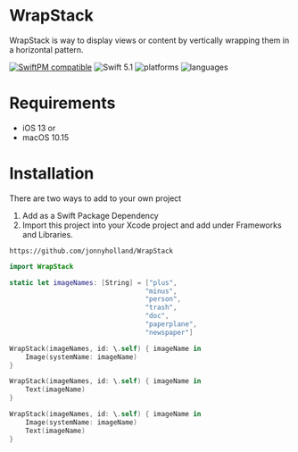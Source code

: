 # WrapStack

WrapStack is way to display views or content by vertically wrapping them in a horizontal pattern.

[![SwiftPM compatible](https://img.shields.io/badge/SwiftPM-compatible-orange.svg)](#swift-package-manager) ![Swift 5.1](https://img.shields.io/badge/Swift-5.1-orange.svg) ![platforms](https://img.shields.io/badge/platform-iOS%20%7C%20macOS%20%7C%20tvOS%20%7C%20watchOS-lightgrey.svg) ![languages](https://img.shields.io/badge/language-Swift%20%7C%20SwiftUI-lightgrey.svg)

# Requirements
* iOS 13 or 
* macOS 10.15

# Installation
There are two ways to add to your own project
1. Add as a Swift Package Dependency 
2. Import this project into your Xcode project and add under Frameworks and Libraries. 

```http
https://github.com/jonnyholland/WrapStack
````
````swift
import WrapStack
````
````swift
static let imageNames: [String] = ["plus", 
                                  "minus",
                                  "person",
                                  "trash",
                                  "doc",
                                  "paperplane",
                                  "newspaper"]
````
````swift
WrapStack(imageNames, id: \.self) { imageName in 
    Image(systemName: imageName)
}
````
````swift
WrapStack(imageNames, id: \.self) { imageName in 
    Text(imageName)
}
````
````swift
WrapStack(imageNames, id: \.self) { imageName in 
    Image(systemName: imageName)
    Text(imageName)
}
````
